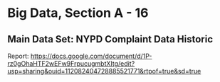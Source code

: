 # Big Data, Section A - 16
## Main Data Set: NYPD Complaint Data Historic

Report: https://docs.google.com/document/d/1P-rz0gOhaHTF2wEFw9FrpucugmbtXItg/edit?usp=sharing&ouid=112082404728885521771&rtpof=true&sd=true
